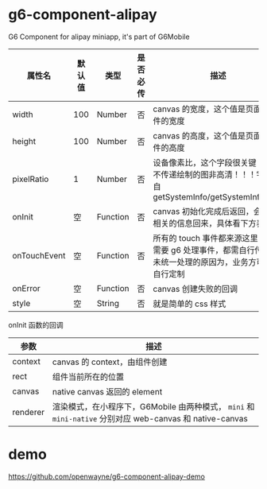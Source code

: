 # g6-component-alipay

G6 Component for alipay miniapp, it's part of G6Mobile

| 属性名       | 默认值 | 类型     | 是否必传 | 描述                                                                                                      |
| ------------ | ------ | -------- | -------- | --------------------------------------------------------------------------------------------------------- |
| width        | 100    | Number   | 否       | canvas 的宽度，这个值是页面中组件的宽度                                                                   |
| height       | 100    | Number   | 否       | canvas 的高度，这个值是页面中组件的高度                                                                   |
| pixelRatio   | 1      | Number   | 否       | 设备像素比，这个字段很关键！！！不传递绘制的图非高清！！！字段来自 getSystemInfo/getSystemInfoSync        |
| onInit       | 空     | Function | 否       | canvas 初始化完成后返回，会携带相关的信息回来，具体看下方表格                                             |
| onTouchEvent | 空     | Function | 否       | 所有的 touch 事件都来源这里，如果需要 g6 处理事件，都需自行传递，未统一处理的原因为，业务方可能需自行定制 |
| onError      | 空     | Function | 否       | canvas 创建失败的回调                                                                                     |
| style        | 空     | String   | 否       | 就是简单的 css 样式                                                                                       |

onInit 函数的回调

| 参数     | 描述                                                                                                     |
| -------- | -------------------------------------------------------------------------------------------------------- |
| context  | canvas 的 context，由组件创建                                                                            |
| rect     | 组件当前所在的位置                                                                                       |
| canvas   | native canvas 返回的 element                                                                             |
| renderer | 渲染模式，在小程序下，G6Mobile 由两种模式， `mini` 和 `mini-native` 分别对应 web-canvas 和 native-canvas |

# demo

https://github.com/openwayne/g6-component-alipay-demo
